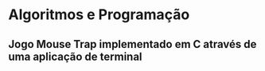 # Algoritmos e Programação

## Jogo Mouse Trap implementado em C através de uma aplicação de terminal
